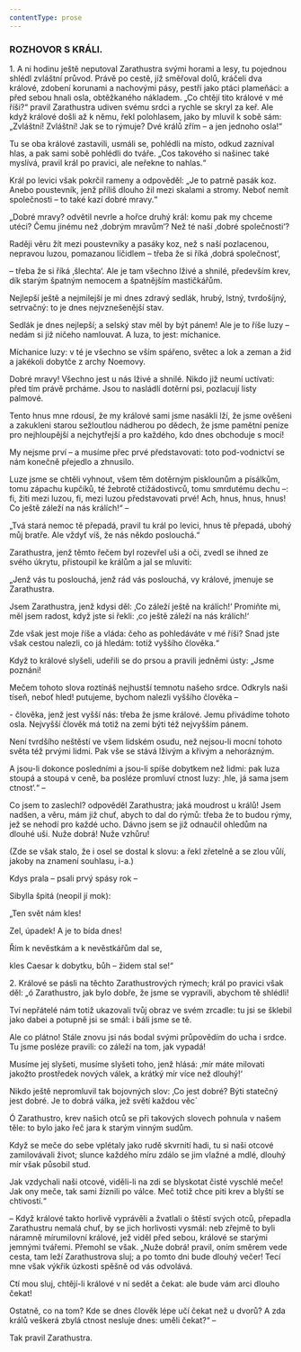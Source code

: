 ```yaml
---
contentType: prose
---
```


<section>

### ROZHOVOR S KRÁLI.

</section>

<section>

1\. A ni hodinu ještě neputoval Zarathustra svými horami a lesy, tu pojednou shlédl zvláštní průvod. Právě po cestě, jíž směřoval dolů, kráčeli dva králové, zdobení korunami a nachovými pásy, pestří jako ptáci plameňáci: a před sebou hnali osla, obtěžkaného nákladem. „Co chtějí tito králové v mé říši?“ pravil Zarathustra udiven svému srdci a rychle se skryl za keř. Ale když králové došli až k němu, řekl polohlasem, jako by mluvil k sobě sám: „Zvláštní! Zvláštní! Jak se to rýmuje? Dvé králů zřím – a jen jednoho osla!“ 

Tu se oba králové zastavili, usmáli se, pohlédli na místo, odkud zazníval hlas, a pak sami sobě pohlédli do tváře. „Cos takového si našinec také myslívá, pravil král po pravici, ale neřekne to nahlas.“ 

Král po levici však pokrčil rameny a odpověděl: „Je to patrně pasák koz. Anebo poustevník, jenž příliš dlouho žil mezi skalami a stromy. Neboť nemít společnosti – to také kazí dobré mravy.“

„Dobré mravy? odvětil nevrle a hořce druhý král: komu pak my chceme utéci? Čemu jinému než ‚dobrým mravům‘? Než té naší ‚dobré společnosti‘?

Raději věru žít mezi poustevníky a pasáky koz, než s naší pozlacenou, nepravou luzou, pomazanou líčidlem – třeba že si říká ‚dobrá společnost‘,

– třeba že si říká ‚šlechta‘. Ale je tam všechno lživé a shnilé, především krev, dík starým špatným nemocem a špatnějším mastičkářům.

Nejlepší ještě a nejmilejší je mi dnes zdravý sedlák, hrubý, lstný, tvrdošíjný, setrvačný: to je dnes nejvznešenější stav.

Sedlák je dnes nejlepší; a selský stav měl by být pánem! Ale je to říše luzy –nedám si již ničeho namlouvat. A luza, to jest: míchanice.

Míchanice luzy: v té je všechno se vším spářeno, světec a lok a zeman a žid a jakékoli dobytče z archy Noemovy.

Dobré mravy! Všechno jest u nás lživé a shnilé. Nikdo již neumí uctívati: před tím právě prcháme. Jsou to nasládlí dotěrní psi, pozlacují listy palmové.

Tento hnus mne rdousí, že my králové sami jsme nasákli lží, že jsme ověšeni a zakukleni starou sežloutlou nádherou po dědech, že jsme pamětní peníze pro nejhloupější a nejchytřejší a pro každého, kdo dnes obchoduje s mocí!

My nejsme prví – a musíme přec prvé představovati: toto pod-vodnictví se nám konečně přejedlo a zhnusilo.

Luze jsme se chtěli vyhnout, všem těm dotěrným pisklounům a písálkům, tomu zápachu kupčíků, té žebrotě ctižádostivců, tomu smrdutému dechu –: fi, žiti mezi luzou, fi, mezi luzou představovati prvé! Ach, hnus, hnus, hnus! Co ještě záleží na nás králích!“ –

„Tvá stará nemoc tě přepadá, pravil tu král po levici, hnus tě přepadá, ubohý můj bratře. Ale vždyť víš, že nás někdo poslouchá.“

Zarathustra, jenž těmto řečem byl rozevřel uši a oči, zvedl se ihned ze svého úkrytu, přistoupil ke králům a jal se mluviti:

„Jenž vás tu poslouchá, jenž rád vás poslouchá, vy králové, jmenuje se Zarathustra.

Jsem Zarathustra, jenž kdysi děl: ‚Co záleží ještě na králích!‘ Promiňte mi, měl jsem radost, když jste si řekli: ‚co ještě záleží na nás králích!‘

Zde však jest moje říše a vláda: čeho as pohledáváte v mé říši? Snad jste však cestou nalezli, co já hledám: totiž vyššího člověka.“

Když to králové slyšeli, udeřili se do prsou a pravili jedněmi ústy: „Jsme poznáni!

Mečem tohoto slova roztínáš nejhustší temnotu našeho srdce. Odkryls naši tíseň, neboť hled! putujeme, bychom nalezli vyššího člověka –

\- člověka, jenž jest vyšší nás: třeba že jsme králové. Jemu přivádíme tohoto osla. Nejvyšší člověk má totiž na zemi býti též nejvyšším pánem.

Není tvrdšího neštěstí ve všem lidském osudu, než nejsou-li mocní tohoto světa též prvými lidmi. Pak vše se stává lživým a křivým a nehorázným.

A jsou-li dokonce posledními a jsou-li spíše dobytkem než lidmi: pak luza stoupá a stoupá v ceně, ba posléze promluví ctnost luzy: ‚hle, já sama jsem ctnost‘.“ –

Co jsem to zaslechl? odpověděl Zarathustra; jaká moudrost u králů! Jsem nadšen, a věru, mám již chuť, abych to dal do rýmů: třeba že to budou rýmy, jež se nehodí pro každé ucho. Dávno jsem se již odnaučil ohledům na dlouhé uši. Nuže dobrá! Nuže vzhůru!

(Zde se však stalo, že i osel se dostal k slovu: a řekl zřetelně a se zlou vůlí, jakoby na znamení souhlasu, i-a.)

</section>

<section>

Kdys prala – psali prvý spásy rok –

Sibylla špitá (neopil jí mok):

„Ten svět nám kles!

Zel, úpadek! A je to bída dnes!

Řím k nevěstkám a k nevěstkářům dal se, 

kles Caesar k dobytku, bůh – židem stal se!“

</section>

<section>

2\. Králové se pásli na těchto Zarathustrových rýmech; král po pravici však děl: „ó Zarathustro, jak bylo dobře, že jsme se vypravili, abychom tě shlédli! 

Tví nepřátelé nám totiž ukazovali tvůj obraz ve svém zrcadle: tu jsi se šklebil jako dabei a potupně jsi se smál: i báli jsme se tě.

Ale co plátno! Stále znovu jsi nás bodal svými průpovědím do ucha i srdce. Tu jsme posléze pravili: co záleží na tom, jak vypadá!

Musíme jej slyšeti, musíme slyšeti toho, jenž hlásá: ‚mír máte milovati jakožto prostředek nových válek, a krátký mír více než dlouhý!‘

Nikdo ještě nepromluvil tak bojovných slov: ‚Co jest dobré? Býti statečný jest dobré. Je to dobrá válka, jež světí každou věc´

Ó Zarathustro, krev našich otců se při takových slovech pohnula v našem těle: to bylo jako řeč jara k starým vinným sudům.

Když se meče do sebe vplétaly jako rudě skvrnití hadi, tu si naši otcové zamilovávali život; slunce každého míru zdálo se jim vlažné a mdlé, dlouhý mír však působil stud.

Jak vzdychali naši otcové, viděli-li na zdi se blyskotat čisté vyschlé meče! Jak ony meče, tak sami žíznili po válce. Meč totiž chce piti krev a blyští se chtivostí.“

– Když králové takto horlivě vyprávěli a žvatlali o štěstí svých otců, přepadla Zarathustru nemalá chuť, by se jich horlivosti vysmál: neb zřejmě to byli náramně mírumilovní králové, jež viděl před sebou, králové se starými jemnými tvářemi. Přemohl se však. „Nuže dobrá! pravil, oním směrem vede cesta, tam leží Zarathustrova sluj; a po tomto dni bude dlouhý večer! Tecí mne však výkřik úzkosti spěšně od vás odvolává.

Ctí mou sluj, chtějí-li králové v ní sedět a čekat: ale bude vám arci dlouho čekat!

Ostatně, co na tom? Kde se dnes člověk lépe učí čekat než u dvorů? A zda králů veškerá zbylá ctnost nesluje dnes: uměli čekat?“ –

</section>

<section>

Tak pravil Zarathustra.

</section>
